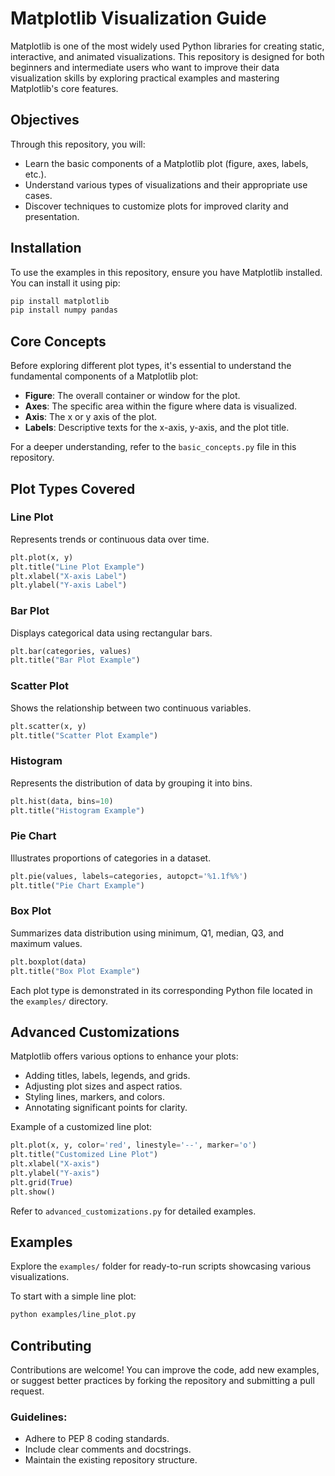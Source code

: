 # Matplotlib Visualization Guide

Matplotlib is one of the most widely used Python libraries for creating static, interactive, and animated visualizations. This repository is designed for both beginners and intermediate users who want to improve their data visualization skills by exploring practical examples and mastering Matplotlib's core features.

## Objectives
Through this repository, you will:

- Learn the basic components of a Matplotlib plot (figure, axes, labels, etc.).
- Understand various types of visualizations and their appropriate use cases.
- Discover techniques to customize plots for improved clarity and presentation.

## Installation
To use the examples in this repository, ensure you have Matplotlib installed. You can install it using pip:

```bash
pip install matplotlib
pip install numpy pandas
```

## Core Concepts
Before exploring different plot types, it's essential to understand the fundamental components of a Matplotlib plot:

- **Figure**: The overall container or window for the plot.
- **Axes**: The specific area within the figure where data is visualized.
- **Axis**: The x or y axis of the plot.
- **Labels**: Descriptive texts for the x-axis, y-axis, and the plot title.

For a deeper understanding, refer to the `basic_concepts.py` file in this repository.

## Plot Types Covered

### Line Plot
Represents trends or continuous data over time.

```python
plt.plot(x, y)
plt.title("Line Plot Example")
plt.xlabel("X-axis Label")
plt.ylabel("Y-axis Label")
```

### Bar Plot
Displays categorical data using rectangular bars.

```python
plt.bar(categories, values)
plt.title("Bar Plot Example")
```

### Scatter Plot
Shows the relationship between two continuous variables.

```python
plt.scatter(x, y)
plt.title("Scatter Plot Example")
```

### Histogram
Represents the distribution of data by grouping it into bins.

```python
plt.hist(data, bins=10)
plt.title("Histogram Example")
```

### Pie Chart
Illustrates proportions of categories in a dataset.

```python
plt.pie(values, labels=categories, autopct='%1.1f%%')
plt.title("Pie Chart Example")
```

### Box Plot
Summarizes data distribution using minimum, Q1, median, Q3, and maximum values.

```python
plt.boxplot(data)
plt.title("Box Plot Example")
```

Each plot type is demonstrated in its corresponding Python file located in the `examples/` directory.

## Advanced Customizations
Matplotlib offers various options to enhance your plots:

- Adding titles, labels, legends, and grids.
- Adjusting plot sizes and aspect ratios.
- Styling lines, markers, and colors.
- Annotating significant points for clarity.

Example of a customized line plot:

```python
plt.plot(x, y, color='red', linestyle='--', marker='o')
plt.title("Customized Line Plot")
plt.xlabel("X-axis")
plt.ylabel("Y-axis")
plt.grid(True)
plt.show()
```

Refer to `advanced_customizations.py` for detailed examples.

## Examples
Explore the `examples/` folder for ready-to-run scripts showcasing various visualizations.

To start with a simple line plot:

```bash
python examples/line_plot.py
```

## Contributing
Contributions are welcome! You can improve the code, add new examples, or suggest better practices by forking the repository and submitting a pull request.

### Guidelines:
- Adhere to PEP 8 coding standards.
- Include clear comments and docstrings.
- Maintain the existing repository structure.

